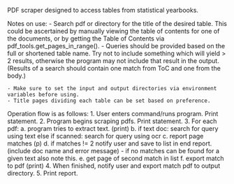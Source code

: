 PDF scraper designed to access tables from statistical yearbooks.

Notes on use:
    - Search pdf or directory for the title of the desired table.
        This could be ascertained by manually viewing the table of contents for one
        of the documents, or by getting the Table of Contents via pdf_tools.get_pages_in_range().
    - Queries should be provided based on the full or shortened table name.
    Try not to include something which will yield > 2 results, otherwise the program may not include
    that result in the output. (Results of a search should contain one match from ToC and one from the body.)

    - Make sure to set the input and output directories via environment variables before using.
    - Title pages dividing each table can be set based on preference.

Operation flow is as follows:
    1. User enters command/runs program.
    Print statement.
    2. Program begins scraping pdfs.
    Print statement.
    3. For each pdf:
        a. program tries to extract text. (print)
        b.  if text doc:
                search for query using text
            else if scanned:
                search for query using ocr
        c. report page matches (p)
        d. if matches != 2 notify user and save to list in end report. (include doc name and error message)
            - if no matches can be found for a given text also note this.
        e. get page of second match in list
        f. export match to pdf (print)
    4. When finished, notify user and export match pdf to output directory.
    5. Print report.